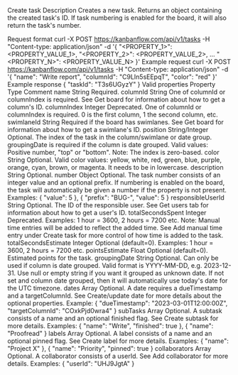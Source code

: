 Create task
Description
Creates a new task. Returns an object containing the created task's ID. If task numbering is enabled for the board, it will also return the task's number.

Request format
curl -X POST https://kanbanflow.com/api/v1/tasks -H "Content-type: application/json" -d '{ "<PROPERTY_1>": <PROPERTY_VALUE_1>, "<PROPERTY_2>": <PROPERTY_VALUE_2>, ... "<PROPERTY_N>": <PROPERTY_VALUE_N> }'
Example request
curl -X POST https://kanbanflow.com/api/v1/tasks -H "Content-type: application/json" -d '{ "name": "Write report", "columnId": "C9LIn5sEEpqT", "color": "red" }'
Example response
{
    "taskId": "T3s6UGyzY"
}
Valid properties
Property	Type	Comment
name	String	Required.
columnId	String	One of columnId or columnIndex is required. See Get board for information about how to get a column's ID.
columnIndex	Integer	Deprecated. One of columnId or columnIndex is required. 0 is the first column, 1 the second column, etc.
swimlaneId	String	Required if the board has swimlanes. See Get board for information about how to get a swimlane's ID.
position	String/Integer	Optional. The index of the task in the column/swimlane or date group. groupingDate is required if the column is date grouped. Valid values: Positive number, "top" or "bottom". Note: The index is zero-based.
color	String	Optional. Valid color values: yellow, white, red, green, blue, purple, orange, cyan, brown, or magenta. It needs to be in lowercase.
description	String	Optional.
number	Object	Optional. The task number consists of an integer value and an optional prefix. If numbering is enabled on the board, the task will automatically be given a number if the property is not present. Examples: { "value": 5 }, { "prefix": "BUG-", "value": 5 }
responsibleUserId	String	Optional. The ID of the responsible user. See Get users tab for information about how to get a user's ID.
totalSecondsSpent	Integer	Deprecated. Examples: 1 hour = 3600, 2 hours = 7200 etc. Note: Manual time entries will be added to reflect the added time. See Add manual time entry under Create task for more control of how time is added to the task.
totalSecondsEstimate	Integer	Optional (default=0). Examples: 1 hour = 3600, 2 hours = 7200 etc.
pointsEstimate	Float	Optional (default=0). Estimated points for the task.
groupingDate	String	Optional. Can only be used if column is date grouped. Valid format is YYYY-MM-DD, e.g. 2023-12-31. Use null or empty string if you want it grouped as unknown date. If not set and column date grouped, then it will automatically use today's date for the UTC timezone.
dates	Array	Optional. A date requires a dueTimestamp and a targetColumnId. See Create/update date for more details about the optional properties. Example: { "dueTimestamp": "2023-03-01T12:00:00Z", "targetColumnId": "COxkPjd0wra4" }
subTasks	Array	Optional. A subtask consists of a name and an optional finished flag. See Create subtask for more details. Examples: { "name": "Write", "finished": true }, { "name": "Proofread" }
labels	Array	Optional. A label consists of a name and an optional pinned flag. See Create label for more details. Examples: { "name": "Project X" }, { "name": "Priority", "pinned": true }
collaborators	Array	Optional. A collaborator consists of a userId. See Add collaborator for more details. Examples: { "userId": "UHJ9JgtA" }